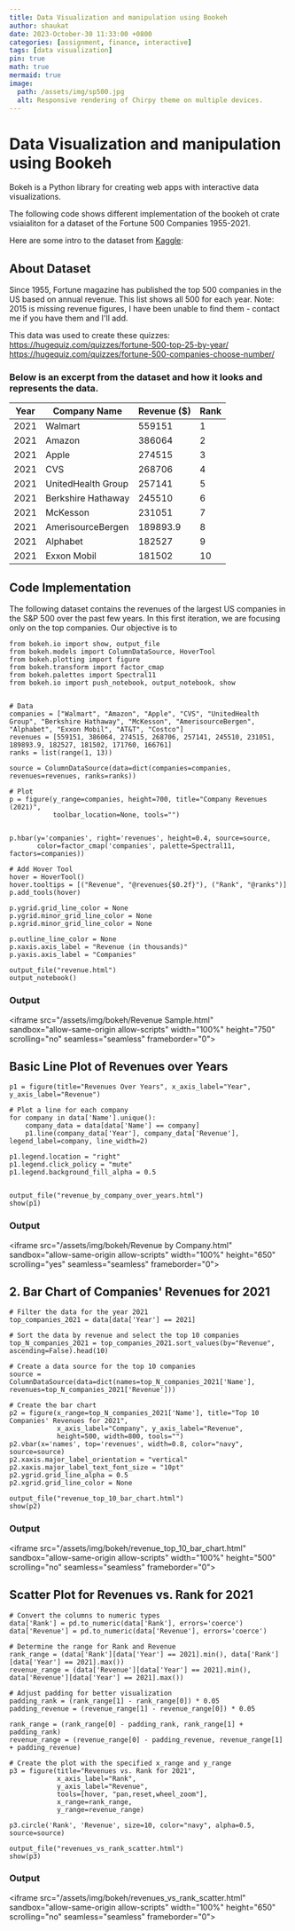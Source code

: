 ```yaml
---
title: Data Visualization and manipulation using Bookeh
author: shaukat
date: 2023-October-30 11:33:00 +0800
categories: [assignment, finance, interactive]
tags: [data visualization]
pin: true
math: true
mermaid: true
image:
  path: /assets/img/sp500.jpg
  alt: Responsive rendering of Chirpy theme on multiple devices.
---
```


# Data Visualization and manipulation using Bookeh

Bokeh is a Python library for creating web apps with interactive data visualizations.

The following code shows different implementation of the bookeh ot crate vsiaialiton for a dataset of the Fortune 500 Companies 1955-2021.

Here are some intro to the dataset from [Kaggle][1]:

## **About Dataset**

Since 1955, Fortune magazine has published the top 500 companies in the US based on annual revenue. This list shows all 500 for each year. Note: 2015 is missing revenue figures, I have been unable to find them - contact me if you have them and I'll add.

This data was used to create these quizzes:
https://hugequiz.com/quizzes/fortune-500-top-25-by-year/
https://hugequiz.com/quizzes/fortune-500-companies-choose-number/
 
### Below is an excerpt from the dataset and how it looks and represents the data.

| Year | Company Name       | Revenue ($) | Rank |
| ---- | ------------------ | ----------- | ---- |
| 2021 | Walmart            | 559151      | 1    |
| 2021 | Amazon             | 386064      | 2    |
| 2021 | Apple              | 274515      | 3    |
| 2021 | CVS                | 268706      | 4    |
| 2021 | UnitedHealth Group | 257141      | 5    |
| 2021 | Berkshire Hathaway | 245510      | 6    |
| 2021 | McKesson           | 231051      | 7    |
| 2021 | AmerisourceBergen  | 189893.9    | 8    |
| 2021 | Alphabet           | 182527      | 9    |
| 2021 | Exxon Mobil        | 181502      | 10   |

## Code Implementation
<p>The following dataset contains the revenues of the largest US companies in the S&P 500 over the past few years. In this first iteration, we are focusing only on the top companies. Our objective is to</p>


	from bokeh.io import show, output_file
	from bokeh.models import ColumnDataSource, HoverTool
	from bokeh.plotting import figure
	from bokeh.transform import factor_cmap
	from bokeh.palettes import Spectral11
	from bokeh.io import push_notebook, output_notebook, show
	
	
	# Data
	companies = ["Walmart", "Amazon", "Apple", "CVS", "UnitedHealth Group", "Berkshire Hathaway", "McKesson", "AmerisourceBergen", "Alphabet", "Exxon Mobil", "AT&T", "Costco"]
	revenues = [559151, 386064, 274515, 268706, 257141, 245510, 231051, 189893.9, 182527, 181502, 171760, 166761]
	ranks = list(range(1, 13))
	
	source = ColumnDataSource(data=dict(companies=companies, revenues=revenues, ranks=ranks))
	
	# Plot
	p = figure(y_range=companies, height=700, title="Company Revenues (2021)",
	           toolbar_location=None, tools="")
	
	
	p.hbar(y='companies', right='revenues', height=0.4, source=source,
	       color=factor_cmap('companies', palette=Spectral11, factors=companies))
	
	# Add Hover Tool
	hover = HoverTool()
	hover.tooltips = [("Revenue", "@revenues{$0.2f}"), ("Rank", "@ranks")]
	p.add_tools(hover)
	
	p.ygrid.grid_line_color = None
	p.ygrid.minor_grid_line_color = None
	p.xgrid.minor_grid_line_color = None
	
	p.outline_line_color = None
	p.xaxis.axis_label = "Revenue (in thousands)"
	p.yaxis.axis_label = "Companies"
	
	output_file("revenue.html")
	output_notebook()


### Output

\<iframe src="/assets/img/bokeh/Revenue Sample.html"  
    sandbox="allow-same-origin allow-scripts"
	width="100%"
	height="750"
	scrolling="no"
	seamless="seamless"
	frameborder="0">
</iframe>

## Basic Line Plot of Revenues over Years


	p1 = figure(title="Revenues Over Years", x_axis_label="Year", y_axis_label="Revenue")
	
	# Plot a line for each company
	for company in data['Name'].unique():
	    company_data = data[data['Name'] == company]
	    p1.line(company_data['Year'], company_data['Revenue'], legend_label=company, line_width=2)
	
	p1.legend.location = "right"
	p1.legend.click_policy = "mute"
	p1.legend.background_fill_alpha = 0.5
	
	
	output_file("revenue_by_company_over_years.html")
	show(p1)


### Output

\<iframe src="/assets/img/bokeh/Revenue by Company.html"  
    sandbox="allow-same-origin allow-scripts"
	width="100%"
	height="650"
	scrolling="yes"
	seamless="seamless"
	frameborder="0">
</iframe>

## 2. Bar Chart of Companies' Revenues for 2021

	# Filter the data for the year 2021
	top_companies_2021 = data[data['Year'] == 2021]
	
	# Sort the data by revenue and select the top 10 companies
	top_N_companies_2021 = top_companies_2021.sort_values(by="Revenue", ascending=False).head(10)
	
	# Create a data source for the top 10 companies
	source = ColumnDataSource(data=dict(names=top_N_companies_2021['Name'], revenues=top_N_companies_2021['Revenue']))
	
	# Create the bar chart
	p2 = figure(x_range=top_N_companies_2021['Name'], title="Top 10 Companies' Revenues for 2021", 
	            x_axis_label="Company", y_axis_label="Revenue", 
	            height=500, width=800, tools="")
	p2.vbar(x='names', top='revenues', width=0.8, color="navy", source=source)
	p2.xaxis.major_label_orientation = "vertical"
	p2.xaxis.major_label_text_font_size = "10pt"
	p2.ygrid.grid_line_alpha = 0.5
	p2.xgrid.grid_line_color = None
	
	output_file("revenue_top_10_bar_chart.html")
	show(p2)


### Output

\<iframe src="/assets/img/bokeh/revenue\_top\_10\_bar\_chart.html"  
    sandbox="allow-same-origin allow-scripts"
	width="100%"
	height="500"
	scrolling="no"
	seamless="seamless"
	frameborder="0">
</iframe>

## Scatter Plot for Revenues vs. Rank for 2021

	# Convert the columns to numeric types
	data['Rank'] = pd.to_numeric(data['Rank'], errors='coerce')
	data['Revenue'] = pd.to_numeric(data['Revenue'], errors='coerce')
	
	# Determine the range for Rank and Revenue
	rank_range = (data['Rank'][data['Year'] == 2021].min(), data['Rank'][data['Year'] == 2021].max())
	revenue_range = (data['Revenue'][data['Year'] == 2021].min(), data['Revenue'][data['Year'] == 2021].max())
	
	# Adjust padding for better visualization
	padding_rank = (rank_range[1] - rank_range[0]) * 0.05
	padding_revenue = (revenue_range[1] - revenue_range[0]) * 0.05
	
	rank_range = (rank_range[0] - padding_rank, rank_range[1] + padding_rank)
	revenue_range = (revenue_range[0] - padding_revenue, revenue_range[1] + padding_revenue)
	
	# Create the plot with the specified x_range and y_range
	p3 = figure(title="Revenues vs. Rank for 2021", 
	            x_axis_label="Rank", 
	            y_axis_label="Revenue", 
	            tools=[hover, "pan,reset,wheel_zoom"],
	            x_range=rank_range,
	            y_range=revenue_range)
	
	p3.circle('Rank', 'Revenue', size=10, color="navy", alpha=0.5, source=source)
	
	output_file("revenues_vs_rank_scatter.html")
	show(p3)



### Output

\<iframe src="/assets/img/bokeh/revenues\_vs\_rank\_scatter.html"  
    sandbox="allow-same-origin allow-scripts"
	width="100%"
	height="650"
	scrolling="no"
	seamless="seamless"
	frameborder="0">
</iframe>




[1]:	https://www.kaggle.com/datasets/darinhawley/fortune-500-companies-19552021/